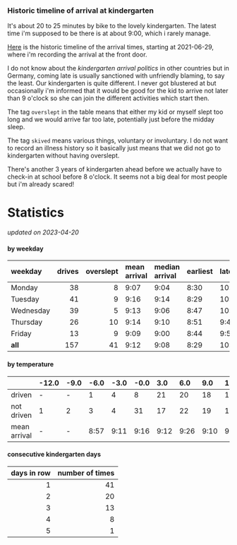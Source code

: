 ### Historic timeline of arrival at kindergarten

It's about 20 to 25 minutes by bike to the lovely kindergarten. 
The latest time i'm supposed to be there is at about 9:00, 
which i rarely manage. 

[Here](times.csv) is the historic timeline of the arrival times, starting
at 2021-06-29, where i'm recording the arrival at the front door.

I do not know about the *kindergarten arrival politics* in other
countries but in Germany, coming late is usually sanctioned 
with unfriendly blaming, to say the least. Our kindergarten is quite
different. I never got blustered at but occasionally i'm informed
that it would be good for the kid to arrive not later than 9 o'clock
so she can join the different activities which start then. 

The tag `overslept` in the table means that either my kid or myself
slept too long and we would arrive far too late, potentially just
before the midday sleep.

The tag `skived` means various things, voluntary or involuntary. I 
do not want to record an illness history so it basically just means
that we did not go to kindergarten without having overslept.

There's another 3 years of kindergarten ahead before we actually 
have to check-in at school before 8 o'clock. It seems not a big deal
for most people but i'm already scared!


# Statistics

*updated on 2023-04-20*

#### by weekday

| weekday   |   drives |   overslept | mean arrival   | median arrival   | earliest   | latest   |
|:----------|---------:|------------:|:---------------|:-----------------|:-----------|:---------|
| Monday    |       38 |           8 | 9:07           | 9:04             | 8:30       | 10:14    |
| Tuesday   |       41 |           9 | 9:16           | 9:14             | 8:29       | 10:19    |
| Wednesday |       39 |           5 | 9:13           | 9:06             | 8:47       | 10:20    |
| Thursday  |       26 |          10 | 9:14           | 9:10             | 8:51       | 9:40     |
| Friday    |       13 |           9 | 9:09           | 9:00             | 8:44       | 9:56     |
| **all**   |      157 |          41 | 9:12           | 9:08             | 8:29       | 10:20    |

#### by temperature

|              | -12.0   | -9.0   | -6.0   | -3.0   | -0.0   | 3.0   | 6.0   | 9.0   | 12.0   | 15.0   | 18.0   | 21.0   | 24.0   | 27.0   | 30.0   |
|:-------------|:--------|:-------|:-------|:-------|:-------|:------|:------|:------|:-------|:-------|:-------|:-------|:-------|:-------|:-------|
| driven       | -       | -      | 1      | 4      | 8      | 21    | 20    | 18    | 14     | 10     | 9      | 11     | -      | -      | -      |
| not driven   | 1       | 2      | 3      | 4      | 31     | 17    | 22    | 19    | 15     | 11     | 12     | 11     | 7      | 2      | 2      |
| mean arrival | -       | -      | 8:57   | 9:11   | 9:16   | 9:12  | 9:26  | 9:10  | 9:11   | 9:19   | 8:57   | 9:05   | -      | -      | -      |

#### consecutive kindergarten days

|   days in row |   number of times |
|--------------:|------------------:|
|             1 |                41 |
|             2 |                20 |
|             3 |                13 |
|             4 |                 8 |
|             5 |                 1 |

